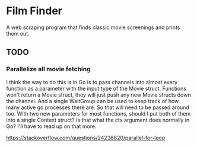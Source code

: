 # Film Finder

A web scraping program that finds classic movie screenings and prints them out.

## TODO

### Parallelize all movie fetching

I think the way to do this is in Go is to pass channels into almost every function as a parameter with the input type of the Movie struct. Functions won't return a Movie struct, they will just push any new Movie structs down the channel. And a single WaitGroup can be used to keep track of how many active go processes there are. So that will need to be passed around too. With two new parameters for most functions, should I put both of them into a single Context struct? Is that what the ctx argument does normally in Go? I'll have to read up on that more.

https://stackoverflow.com/questions/24238820/parallel-for-loop
